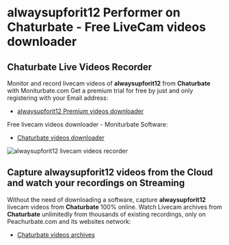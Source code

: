 # alwaysupforit12 Performer on Chaturbate - Free LiveCam videos downloader

## Chaturbate Live Videos Recorder

Monitor and record livecam videos of **alwaysupforit12** from **Chaturbate** with Moniturbate.com
Get a premium trial for free by just and only registering with your Email address:
* [alwaysupforit12 Premium videos downloader](https://moniturbate.com/request-demo-licence-key.html)

Free livecam videos downloader - Moniturbate Software:
* [Chaturbate videos downloader](https://moniturbate.com/moniturbate-download-software.html)

![alwaysupforit12 livecam videos recorder](https://peachurnet.com/templates/moniturbate-software.png)


## Capture alwaysupforit12 videos from the Cloud and watch your recordings on Streaming

Without the need of downloading a software, capture **alwaysupforit12** livecam videos from **Chaturbate** 100% online.
Watch Livecam archives from **Chaturbate** unlimitedly from thousands of existing recordings, only on Peachurbate.com and its websites network:
* [Chaturbate videos archives](https://peachurnet.com/)
